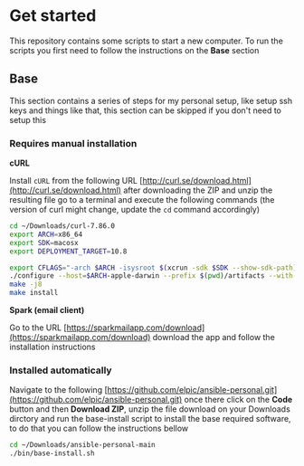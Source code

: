 # Get started

This repository contains some scripts to start a new computer. To run the scripts
you first need to follow the instructions on the **Base** section 
 
## Base

This section contains a series of steps for my personal setup, like setup ssh keys 
and things like that, this section can be skipped if you don't need to setup this

### Requires manual installation

**cURL**

Install `cURL` from the following URL [http://curl.se/download.html](http://curl.se/download.html)
after downloading the ZIP and unzip the resulting file go to a terminal and execute the following
commands (the version of curl might change, update the `cd` command accordingly)

```bash
cd ~/Downloads/curl-7.86.0
export ARCH=x86_64
export SDK=macosx
export DEPLOYMENT_TARGET=10.8

export CFLAGS="-arch $ARCH -isysroot $(xcrun -sdk $SDK --show-sdk-path) -m$SDK-version-min=$DEPLOYMENT_TARGET"
./configure --host=$ARCH-apple-darwin --prefix $(pwd)/artifacts --with-secure-transport
make -j8
make install
```

**Spark (email client)**

Go to the URL [https://sparkmailapp.com/download](https://sparkmailapp.com/download) download the app and 
follow the installation instructions

### Installed automatically

Navigate to the following 
[https://github.com/elpic/ansible-personal.git](https://github.com/elpic/ansible-personal.git) 
once there click on the **Code** button and then **Download ZIP**, unzip the file download on your
Downloads dirctory and run the base-install script to install the base required software, to do
that you can follow the instructions bellow 

```bash
cd ~/Downloads/ansible-personal-main
./bin/base-install.sh 
```
